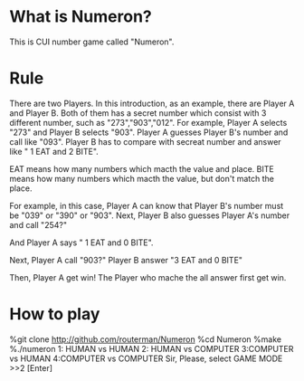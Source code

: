 What is Numeron?
=======

This is CUI number game called "Numeron".

Rule
=======

There are two Players.
In this introduction, as an example, there are Player A and Player B.
Both of them has a secret number which consist with 3 different number, such as "273","903","012".
For example, Player A selects "273" and Player B selects "903".
Player A guesses Player B's number and call like "093".
Player B has to compare with secreat number and answer like " 1 EAT and 2 BITE".

EAT means how many numbers which macth the value and place.
BITE means how many numbers which macth the value, but don't match the place.

For example, in this case, Player A can know that Player B's number must be "039" or "390" or "903".
Next, Player B also guesses Player A's number and call "254?"

And Player A says " 1 EAT and 0 BITE".

Next, Player A call "903?"
Player B answer "3 EAT and 0 BITE"

Then, Player A get win!
The Player who mache the all answer first get win.


How to play
=======

%git clone http://github.com/routerman/Numeron 
%cd Numeron 
%make 
%./numeron 
1:   HUMAN vs HUMAN 
2:   HUMAN vs COMPUTER 
3:COMPUTER vs HUMAN 
4:COMPUTER vs COMPUTER 
Sir, Please, select GAME MODE >>2 [Enter] 

